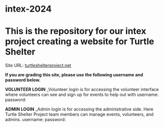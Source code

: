# intex-2024
# This is the repository for our intex project creating a website for Turtle Shelter

Site URL: [turtleshelterproject.net](turtleshelterproject.net)

**If you are grading this site, please use the following username and password below.** 

**VOLUNTEER LOGIN**
_Volunteer login is for accessing the volunteer interface where volunteers can see and sign up for events to help out with
username:
password: 

**ADMIN LOGIN**
_Admin login is for accessing the administrative side. Here Turtle Shelter Project team members can manage events, volunteers, and admins.
username: 
password: 
